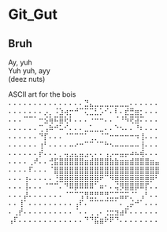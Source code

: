 # Git_Gut

## Bruh
Ay, yuh  
Yuh yuh, ayy  
(deez nuts)  

ASCII art for the bois  
⠄⠄⠄⠄⠄⠄⠄⠄⠄⠄⠄⠄⠄⠄⠄⣙⣄⣀⣀⣀⣀⣀⣀⣀⠄⠄⠄⠄⠄⠄  
⠄⠄⠄⠄⠄⠄⠄⡠⡀⠨⣱⢴⡒⠚⠉⢍⣉⣃⡡⠊⠄⠇⠄⣞⣛⣶⡂⠄⠄⠄  
⠄⠄⠄⠉⠉⠁⠒⣪⢷⠯⣿⢗⠇⠄⠄⠄⠐⠒⠒⠄⠄⠈⠘⠳⢟⣽⠍⠄⠄⠄  
⠄⠄⠄⠄⠄⠄⢉⢠⠷⠚⠥⠊⠄⠄⠄⣀⣁⣀⣀⠄⠄⠑⠢⠄⠄⠘⠆⠄⠄⠄  
⠄⠄⠄⠄⠄⠄⠙⡏⠄⠄⠄⠈⠉⠉⠉⠁⢀⡀⠈⠉⠒⠒⠒⠒⠒⠲⢸⠄⠄⠄  
⠄⠄⠄⠄⠄⠄⢰⠃⠄⠄⠄⠄⠤⠔⠒⠉⠉⠈⠉⠓⠢⠤⠤⠤⠤⠤⢸⠄⠄⠄  
⠄⠄⠄⠄⠄⠄⡞⠄⠄⠄⡀⢤⣠⣄⣤⣠⢄⠄⠄⢠⡠⠤⣤⡤⠴⠦⢾⠄⠄⠄  
⠄⠄⠄⠄⢀⠞⠄⠄⢚⣯⣿⣿⣿⣿⣿⣶⣾⣿⣿⣿⣷⣷⣶⣶⣾⣿⣿⣿⣶⣤  
⠄⠄⠄⠄⠏⠄⠄⠄⠈⣿⣿⣿⣿⣿⣿⣿⣿⣿⣿⣿⣿⣿⣿⣿⣿⣿⣿⣿⣿⣿  
⠄⠄⠄⢰⠄⠄⠄⠄⠄⢘⣿⣿⣿⣿⣿⣿⣿⣿⠟⠉⠻⣿⣿⣿⣿⣿⣿⣿⡿⠃  
⠄⠄⠄⢸⠄⠄⠄⠈⠉⠉⠄⠙⠿⡿⠿⠿⠿⠁⠶⠂⠄⢬⡻⣿⣿⡿⠿⡏⠄⠄  
⠄⠄⠄⡼⠄⠄⠄⠄⠄⠄⠄⠈⠉⠉⢩⢻⣛⡛⠛⢛⣉⣉⣭⡭⡈⠁⢠⠃⠄⠄  
⠄⠄⢸⠁⠄⠄⠄⠄⠄⠄⠄⠄⠄⢠⠏⠄⠉⠉⠉⠉⠉⠁⠄⢀⡬⠚⠁⠄⠄⠄  
⠄⢀⡞⠄⠄⠄⠄⠄⠄⠄⠄⠄⠄⠈⠄⠄⢀⢀⠄⢐⣒⣲⣴⠏⠄⠄⠄⠄⠄⠄  
⢠⠏⠄⠄⠄⠄⠄⠄⠄⠄⠄⠄⠄⠄⠄⠙⠙⣯⣶⠗⠟⠙⠄⠄⠄⠄⠄⠄⠄⠄  
